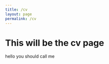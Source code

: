 ```yaml
---
title: /cv
layout: page
permalink: /cv
---
```


# This will be the cv page

hello you should call me